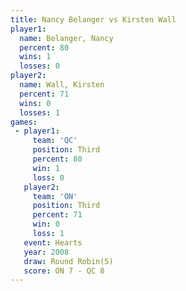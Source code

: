 ```yaml
---
title: Nancy Belanger vs Kirsten Wall
player1:               
  name: Belanger, Nancy
  percent: 80          
  wins: 1              
  losses: 0            
player2:               
  name: Wall, Kirsten  
  percent: 71          
  wins: 0              
  losses: 1            
games:
 - player1:         
     team: 'QC'     
     position: Third
     percent: 80    
     win: 1         
     loss: 0        
   player2:         
     team: 'ON'     
     position: Third
     percent: 71    
     win: 0         
     loss: 1        
   event: Hearts       
   year: 2008          
   draw: Round Robin(5)
   score: ON 7 - QC 8  
---
```


